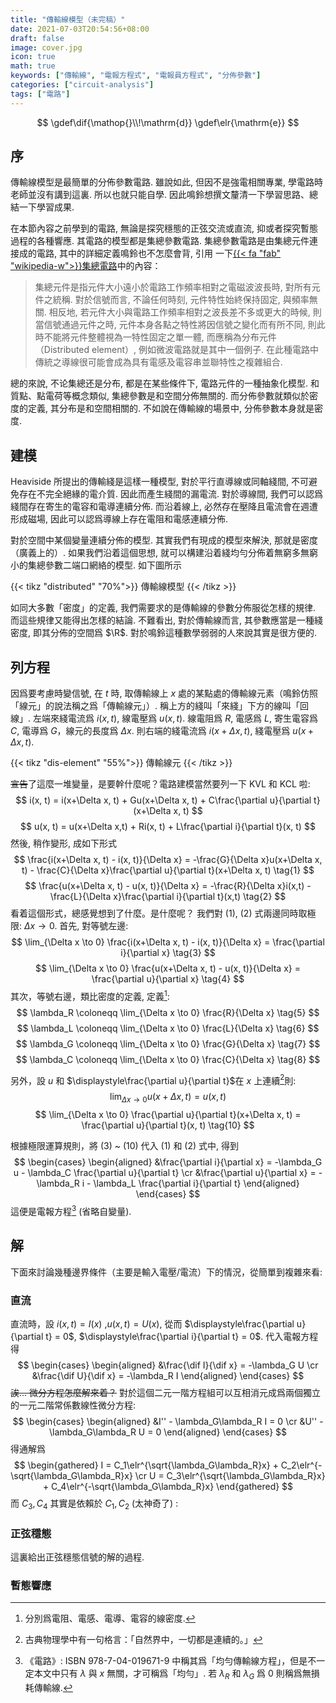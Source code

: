 ```yaml
---
title: "傳輸線模型（未完稿）"
date: 2021-07-03T20:54:56+08:00
draft: false
image: cover.jpg
icon: true
math: true
keywords: ["傳輸線", "電報方程式", "電報員方程式", "分佈參數"]
categories: ["circuit-analysis"]
tags: ["電路"]
---
```

$$
\gdef\dif{\mathop{}\\!\mathrm{d}}
\gdef\elr{\mathrm{e}}
$$

## 序

傳輸線模型是最簡單的分佈參數電路. 雖說如此, 但因不是強電相關專業, 學電路時老師並沒有講到這裏. 所以也就只能自學. 因此鳴鈴想撰文釐清一下學習思路、總結一下學習成果.

在本節內容之前學到的電路, 無論是探究穩態的正弦交流或直流, 抑或者探究暫態過程的各種響應.
其電路的模型都是集總參數電路. 集總參數電路是由集總元件連接成的電路, 其中的詳細定義鳴鈴也不怎麼會背, 引用
一下[{{< fa "fab" "wikipedia-w">}}集總電路](https://zh.wikipedia.org/wiki/%E9%9B%86%E7%B8%BD%E9%9B%BB%E8%B7%AF)中的內容：

> 集總元件是指元件大小遠小於電路工作頻率相對之電磁波波長時, 對所有元件之統稱. 對於信號而言, 不論任何時刻, 元件特性始終保持固定, 與頻率無關. 相反地, 若元件大小與電路工作頻率相對之波長差不多或更大的時候, 則當信號通過元件之時, 元件本身各點之特性將因信號之變化而有所不同, 則此時不能將元件整體視為一特性固定之單一體, 而應稱為分布元件 （Distributed element）, 例如微波電路就是其中一個例子. 在此種電路中傳統之導線很可能會成為具有電感及電容串並聯特性之複雜組合.

總的來說, 不论集總还是分布, 都是在某些條件下, 電路元件的一種抽象化模型.
和質點、點電荷等概念類似, 集總參數是和空間分佈無關的.
而分佈參數就類似於密度的定義, 其分布是和空間相關的. 不如說在傳輸線的場景中, 分佈參數本身就是密度.

## 建模

Heaviside 所提出的傳輸綫是這樣一種模型, 對於平行直導線或同軸綫間, 不可避免存在不完全絕緣的電介質. 因此而產生綫間的漏電流. 對於導線間, 我們可以認爲綫間存在寄生的電容和電導連續分佈. 而沿着線上, 必然存在壓降且電流會在週遭形成磁場, 因此可以認爲導線上存在電阻和電感連續分佈.

對於空間中某個變量連續分佈的模型. 其實我們有現成的模型來解決, 那就是密度（廣義上的）. 如果我們沿着這個思想, 就可以構建沿着綫均勻分佈着無窮多無窮小的集總參數二端口網絡的模型. 如下圖所示

{{< tikz "distributed" "70%">}}
傳輸線模型
{{< /tikz >}}

如同大多數「密度」的定義, 我們需要求的是傳輸線的參數分佈服從怎樣的規律. 而這些規律又能得出怎樣的結論.
不難看出, 對於傳輸線而言, 其參數應當是一種綫密度, 即其分佈的空間爲 $\R$. 對於鳴鈴這種數學弱弱的人來說其實是很方便的.

## 列方程

因爲要考慮時變信號, 在 $t$ 時, 取傳輸線上 $x$ 處的某點處的傳輸線元素（鳴鈴仿照「線元」的說法稱之爲「傳輸線元」）. 稱上方的綫叫「來綫」下方的線叫「回線」. 左端來綫電流爲 $i(x, t)$, 線電壓爲 $u(x, t)$. 線電阻爲 $R$, 電感爲 $L$, 寄生電容爲 $C$, 電導爲 $G$，線元的長度爲 $\Delta x$. 則右端的綫電流爲 $i(x+\Delta x, t)$, 綫電壓爲 $u(x+\Delta x, t)$.

{{< tikz "dis-element" "55%">}}
傳輸線元
{{< /tikz >}}

~~宣告~~了這麼一堆變量，是要幹什麼呢？電路建模當然要列一下 KVL 和 KCL 啦:
$$
i(x, t) = i(x+\Delta x, t)  + Gu(x+\Delta x, t) + C\frac{\partial u}{\partial t} (x+\Delta x, t)
$$
$$
u(x, t) = u(x+\Delta x,t) + Ri(x, t) + L\frac{\partial i}{\partial t}(x, t)
$$
然後, 稍作變形, 成如下形式
$$
\frac{i(x+\Delta x, t) - i(x, t)}{\Delta x} = -\frac{G}{\Delta x}u(x+\Delta x, t) - \frac{C}{\Delta x}\frac{\partial u}{\partial t}(x+\Delta x, t) \tag{1}
$$
$$
\frac{u(x+\Delta x, t) - u(x, t)}{\Delta x} = -\frac{R}{\Delta x}i(x,t) - \frac{L}{\Delta x}\frac{\partial i}{\partial t}(x,t) \tag{2}
$$
看着這個形式，總感覺想到了什麼。是什麼呢？ 我們對 (1), (2) 式兩邊同時取極限: $\Delta x \to 0$. 首先, 對等號左邊:
$$
\lim_{\Delta x \to 0} \frac{i(x+\Delta x, t) - i(x, t)}{\Delta x} = \frac{\partial i}{\partial x} \tag{3}
$$
$$
\lim_{\Delta x \to 0} \frac{u(x+\Delta x, t) - u(x, t)}{\Delta x} = \frac{\partial u}{\partial x} \tag{4}
$$
其次，等號右邊，類比密度的定義, 定義[^1]:
$$
\lambda_R \coloneqq \lim_{\Delta x \to 0} \frac{R}{\Delta x} \tag{5}
$$
$$
\lambda_L \coloneqq \lim_{\Delta x \to 0} \frac{L}{\Delta x} \tag{6}
$$
$$
\lambda_G \coloneqq \lim_{\Delta x \to 0} \frac{G}{\Delta x} \tag{7}
$$
$$
\lambda_C \coloneqq \lim_{\Delta x \to 0} \frac{C}{\Delta x} \tag{8}
$$

另外，設 $u$ 和 $\displaystyle\frac{\partial u}{\partial t}$在 $x$ 上連續[^2]則:
$$
\lim_{\Delta x \to 0} u(x+\Delta x, t) = u(x,t) \tag{9}
$$
$$
\lim_{\Delta x \to 0} \frac{\partial u}{\partial t}(x+\Delta x, t) = \frac{\partial u}{\partial t}(x, t) \tag{10}
$$

根據極限運算規則，將 (3) ~ (10) 代入 (1) 和 (2) 式中, 得到
$$
\begin{cases}
    \begin{aligned}
        &\frac{\partial i}{\partial x} = -\lambda_G u - \lambda_C \frac{\partial u}{\partial t} \cr
        &\frac{\partial u}{\partial x} = -\lambda_R i - \lambda_L \frac{\partial i}{\partial t}
    \end{aligned}
\end{cases}
$$
這便是電報方程[^3] (省略自變量).
[^3]: 《電路》: ISBN 978-7-04-019671-9 中稱其爲「均勻傳輸線方程」，但是不一定本文中只有 $\lambda$ 與 $x$ 無關，才可稱爲「均勻」. 若 $\lambda_R$ 和 $\lambda_G$ 爲 $0$ 則稱爲無損耗傳輸線.

## 解

下面來討論幾種邊界條件（主要是輸入電壓/電流）下的情況，從簡單到複雜來看:

### 直流

直流時，設 $i(x,t) = I(x)$ ,$u(x,t) = U(x)$, 從而 $\displaystyle\frac{\partial u}{\partial t} = 0$, $\displaystyle\frac{\partial i}{\partial t} = 0$. 代入電報方程得
$$
\begin{cases}
    \begin{aligned}
        &\frac{\dif I}{\dif x} = -\lambda_G U \cr
        &\frac{\dif U}{\dif x} = -\lambda_R I
    \end{aligned}
\end{cases}
$$
~~誒... 微分方程怎麼解來着？~~ 對於這個二元一階方程組可以互相消元成爲兩個獨立的一元二階常係數線性微分方程:
$$
\begin{cases}
    \begin{aligned}
        &I'' - \lambda_G\lambda_R I = 0 \cr
        &U'' - \lambda_G\lambda_R U = 0
    \end{aligned}
\end{cases}
$$
得通解爲
$$
\begin{gathered}
    I = C_1\elr^{\sqrt{\lambda_G\lambda_R}x} + C_2\elr^{-\sqrt{\lambda_G\lambda_R}x} \cr
    U = C_3\elr^{\sqrt{\lambda_G\lambda_R}x} + C_4\elr^{-\sqrt{\lambda_G\lambda_R}x}
\end{gathered}
$$
而 $C_3, C_4$ 其實是依賴於 $C_1, C_2$ (太神奇了) :

### 正弦穩態

這裏給出正弦穩態信號的解的過程.

### 暫態響應

[^1]: 分別爲電阻、電感、電導、電容的線密度.
[^2]: 古典物理學中有一句格言：「自然界中，一切都是連續的。」
